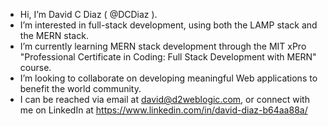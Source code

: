 - Hi, I’m David C Diaz ( @DCDiaz ).
- I’m interested in full-stack development, using both the LAMP stack and the MERN stack.
- I’m currently learning MERN stack development through the MIT xPro "Professional Certificate in Coding: Full Stack Development with MERN" course.
- I’m looking to collaborate on developing meaningful Web applications to benefit the world community.
- I can be reached via email at david@d2weblogic.com, or connect with me on LinkedIn at https://www.linkedin.com/in/david-diaz-b64aa88a/

<!---
DCDiaz/DCDiaz is a ✨ special ✨ repository because its `README.md` (this file) appears on your GitHub profile.
You can click the Preview link to take a look at your changes.
--->
